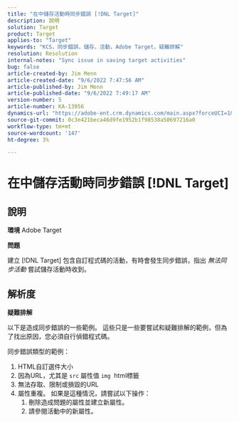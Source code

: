 ```yaml
---
title: "在中儲存活動時同步錯誤 [!DNL Target]"
description: 說明
solution: Target
product: Target
applies-to: "Target"
keywords: "KCS，同步錯誤，儲存，活動，Adobe Target，疑難排解"
resolution: Resolution
internal-notes: "Sync issue in saving target activities"
bug: false
article-created-by: Jim Menn
article-created-date: "9/6/2022 7:47:56 AM"
article-published-by: Jim Menn
article-published-date: "9/6/2022 7:49:17 AM"
version-number: 5
article-number: KA-13956
dynamics-url: "https://adobe-ent.crm.dynamics.com/main.aspx?forceUCI=1&pagetype=entityrecord&etn=knowledgearticle&id=e765de36-b82d-ed11-9db1-0022480866ad"
source-git-commit: 0c3e421beca46d9fe1952b1f98538a50697216a0
workflow-type: tm+mt
source-wordcount: '147'
ht-degree: 3%

---
```


# 在中儲存活動時同步錯誤 [!DNL Target]

## 說明


<b>環境</b>
Adobe Target

<b>問題</b>

建立 [!DNL Target] 包含自訂程式碼的活動，有時會發生同步錯誤，指出 *無法同步活動* 嘗試儲存活動時收到。


## 解析度


<b>疑難排解</b>

以下是造成同步錯誤的一些範例。
這些只是一些要嘗試和疑難排解的範例，但為了找出原因，您必須自行偵錯程式碼。

同步錯誤類型的範例：

1. HTML自訂選件大小
2. 因為URL，尤其是 `src` 屬性值 `img`  html標籤
3. 無法存取、限制或損毀的URL
4. 屬性重複。 如果是這種情況，請嘗試以下操作：
   1. 刪除造成問題的屬性並建立新屬性。
   2. 請參閱活動中的新屬性。


